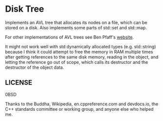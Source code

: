 # Disk Tree

Implements an AVL tree that allocates its nodes on a file, which can be stored
on a disk. Also implements some parts of std::set and std::map.

For other implementations of AVL trees see Ben Pfaff's
[website](https://adtinfo.org/).

It might not work well with std dynamically allocated types (e.g. std::string) because I think it could attempt to free the memory in RAM multiple times after getting references to the same disk memory, reading in the object, and letting the reference go out of scope, which calls its destructor and the destructor of the object data.

## LICENSE
0BSD

Thanks to the Buddha, Wikipedia, en.cppreference.com and devdocs.io, the C++ standards committee or
working group, and anyone else who helped me.
